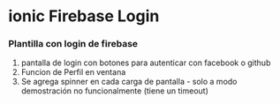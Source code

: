 # ionic Firebase Login

### Plantilla con login de firebase

1. pantalla de login con botones para autenticar con facebook o github
2. Funcion de Perfil en ventana
3. Se agrega spinner en cada carga de pantalla - solo a modo demostración no funcionalmente (tiene un timeout)
